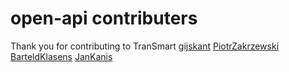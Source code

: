# open-api contributers
Thank you for contributing to TranSmart
[gijskant](https://github.com/gijskant)
[PiotrZakrzewski](https://github.com/PiotrZakrzewski)
[BarteldKlasens](https://github.com/BarteldKlasens)
[JanKanis](https://github.com/JanKanis)
